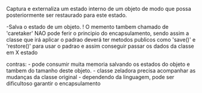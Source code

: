 Captura e externaliza um estado interno de um objeto de modo que possa 
posteriormente ser restaurado para este estado.

-Salva o estado de um objeto.
! O memento tambem chamado de 'caretaker' NAO pode ferir o principio do 
encapsulamento, sendo assim a classe que irá aplicar o padrao deverá ter
metodos publicos como 'save()' e 'restore()' para usar o padrao e assim
conseguir passar os dados da classe em X estado

contras:
    - pode consumir muita memoria salvando os estados do objeto e tambem do 
        tamanho deste objeto.
    - classe zeladora precisa acompanhar as mudanças da classe original 
    - dependendo da linguagem, pode ser dificultoso garantir o encapsulamento

